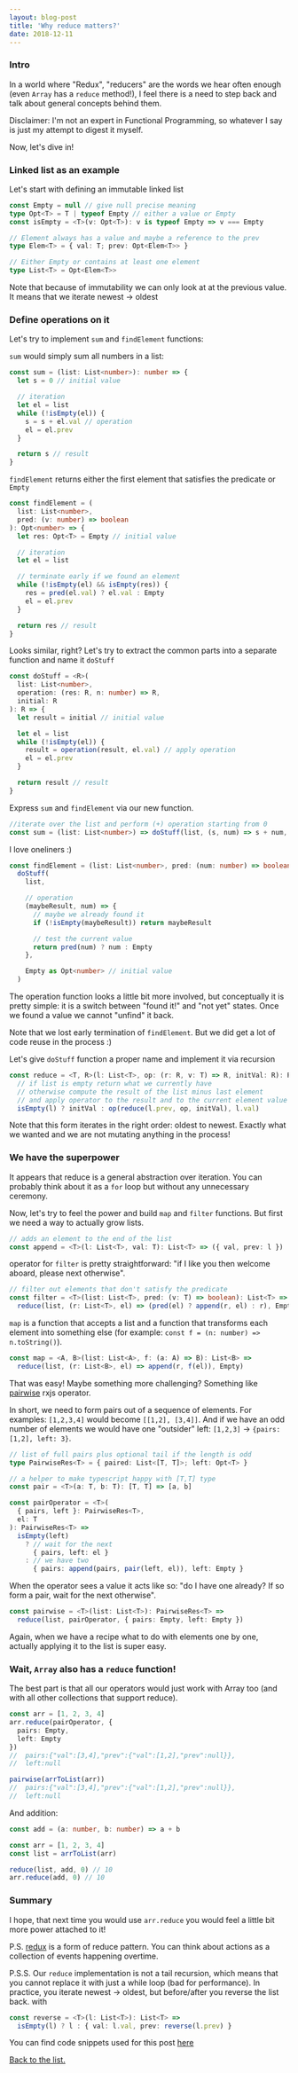 ```yaml
---
layout: blog-post
title: 'Why reduce matters?'
date: 2018-12-11
---
```


### Intro

In a world where "Redux", "reducers" are the words we hear often enough (even `Array` has a `reduce` method!), I feel there is a need to step back and talk about general concepts behind them.

Disclaimer: I'm not an expert in Functional Programming, so whatever I say is just my attempt to digest it myself.

Now, let's dive in!

### Linked list as an example

Let's start with defining an immutable linked list

```ts
const Empty = null // give null precise meaning
type Opt<T> = T | typeof Empty // either a value or Empty
const isEmpty = <T>(v: Opt<T>): v is typeof Empty => v === Empty

// Element always has a value and maybe a reference to the prev
type Elem<T> = { val: T; prev: Opt<Elem<T>> }

// Either Empty or contains at least one element
type List<T> = Opt<Elem<T>>
```

Note that because of immutability we can only look at at the previous value. It means that we iterate newest -> oldest

### Define operations on it

Let's try to implement `sum` and `findElement` functions:

`sum` would simply sum all numbers in a list:

```ts
const sum = (list: List<number>): number => {
  let s = 0 // initial value

  // iteration
  let el = list
  while (!isEmpty(el)) {
    s = s + el.val // operation
    el = el.prev
  }

  return s // result
}
```

`findElement` returns either the first element that satisfies the predicate or `Empty`

```ts
const findElement = (
  list: List<number>,
  pred: (v: number) => boolean
): Opt<number> => {
  let res: Opt<T> = Empty // initial value

  // iteration
  let el = list

  // terminate early if we found an element
  while (!isEmpty(el) && isEmpty(res)) {
    res = pred(el.val) ? el.val : Empty
    el = el.prev
  }

  return res // result
}
```

Looks similar, right?
Let's try to extract the common parts into a separate function and name it `doStuff`

```ts
const doStuff = <R>(
  list: List<number>,
  operation: (res: R, n: number) => R,
  initial: R
): R => {
  let result = initial // initial value

  let el = list
  while (!isEmpty(el)) {
    result = operation(result, el.val) // apply operation
    el = el.prev
  }

  return result // result
}
```

Express `sum` and `findElement` via our new function.

```ts
//iterate over the list and perform (+) operation starting from 0
const sum = (list: List<number>) => doStuff(list, (s, num) => s + num, 0)
```

I love oneliners :)

```ts
const findElement = (list: List<number>, pred: (num: number) => boolean) =>
  doStuff(
    list,

    // operation
    (maybeResult, num) => {
      // maybe we already found it
      if (!isEmpty(maybeResult)) return maybeResult

      // test the current value
      return pred(num) ? num : Empty
    },

    Empty as Opt<number> // initial value
  )
```

The operation function looks a little bit more involved, but conceptually it is pretty simple: it is a switch between "found it!" and "not yet" states. Once we found a value we cannot "unfind" it back.

Note that we lost early termination of `findElement`. But we did get a lot of code reuse in the process :)

Let's give `doStuff` function a proper name and implement it via recursion

```ts
const reduce = <T, R>(l: List<T>, op: (r: R, v: T) => R, initVal: R): R =>
  // if list is empty return what we currently have
  // otherwise compute the result of the list minus last element
  // and apply operator to the result and to the current element value
  isEmpty(l) ? initVal : op(reduce(l.prev, op, initVal), l.val)
```

Note that this form iterates in the right order: oldest to newest. Exactly what we wanted and we are not mutating anything in the process!

### We have the superpower

It appears that reduce is a general abstraction over iteration. You can probably think about it as a `for` loop but without any unnecessary ceremony.

Now, let's try to feel the power and build `map` and `filter` functions. But first we need a way to actually grow lists.

```ts
// adds an element to the end of the list
const append = <T>(l: List<T>, val: T): List<T> => ({ val, prev: l })
```

operator for `filter` is pretty straightforward: "if I like you then welcome aboard, please next otherwise".

```ts
// filter out elements that don't satisfy the predicate
const filter = <T>(list: List<T>, pred: (v: T) => boolean): List<T> =>
  reduce(list, (r: List<T>, el) => (pred(el) ? append(r, el) : r), Empty)
```

`map` is a function that accepts a list and a function that transforms each element into something else (for example: `const f = (n: number) => n.toString()`).

```ts
const map = <A, B>(list: List<A>, f: (a: A) => B): List<B> =>
  reduce(list, (r: List<B>, el) => append(r, f(el)), Empty)
```

That was easy! Maybe something more challenging? Something like [pairwise](https://rxjs-dev.firebaseapp.com/api/operators/pairwise) rxjs operator.

In short, we need to form pairs out of a sequence of elements. For examples:
`[1,2,3,4]` would become `[[1,2], [3,4]]`. And if we have an odd number of elements we would have one "outsider" left: `[1,2,3]` -> `{pairs: [1,2], left: 3}`.

```ts
// list of full pairs plus optional tail if the length is odd
type PairwiseRes<T> = { paired: List<[T, T]>; left: Opt<T> }

// a helper to make typescript happy with [T,T] type
const pair = <T>(a: T, b: T): [T, T] => [a, b]

const pairOperator = <T>(
  { pairs, left }: PairwiseRes<T>,
  el: T
): PairwiseRes<T> =>
  isEmpty(left)
    ? // wait for the next
      { pairs, left: el }
    : // we have two
      { pairs: append(pairs, pair(left, el)), left: Empty }
```

When the operator sees a value it acts like so: "do I have one already? If so form a pair, wait for the next otherwise".

```ts
const pairwise = <T>(list: List<T>): PairwiseRes<T> =>
  reduce(list, pairOperator, { pairs: Empty, left: Empty })
```

Again, when we have a recipe what to do with elements one by one, actually applying it to the list is super easy.

### Wait, `Array` also has a `reduce` function!

The best part is that all our operators would just work with Array too (and with all other collections that support reduce).

```ts
const arr = [1, 2, 3, 4]
arr.reduce(pairOperator, {
  pairs: Empty,
  left: Empty
})
//  pairs:{"val":[3,4],"prev":{"val":[1,2],"prev":null}},
//  left:null

pairwise(arrToList(arr))
//  pairs:{"val":[3,4],"prev":{"val":[1,2],"prev":null}},
//  left:null
```

And addition:

```ts
const add = (a: number, b: number) => a + b

const arr = [1, 2, 3, 4]
const list = arrToList(arr)

reduce(list, add, 0) // 10
arr.reduce(add, 0) // 10
```

### Summary

I hope, that next time you would use `arr.reduce` you would feel a little bit more power attached to it!

P.S.
[redux](https://redux.js.org/) is a form of reduce pattern. You can think about actions as a collection of events happening overtime.

P.S.S.
Our `reduce` implementation is not a tail recursion, which means that you cannot replace it with just a while loop (bad for performance). In practice, you iterate newest -> oldest, but before/after you reverse the list back.
with

```ts
const reverse = <T>(l: List<T>): List<T> =>
  isEmpty(l) ? l : { val: l.val, prev: reverse(l.prev) }
```

You can find code snippets used for this post [here](https://github.com/twop/twopennycode.com/blob/master/src/content/why-reduce-matters/reduce-code.ts)

[Back to the list.](/)
